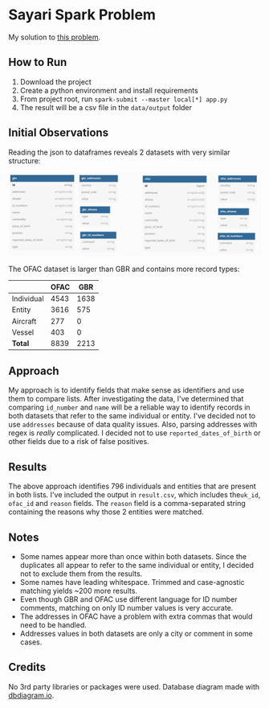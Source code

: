 # Sayari Spark Problem

My solution to [this problem](https://gist.github.com/jvani/0bc9a6aa143c5cc8bdd74f6b3828faac).

## How to Run

1. Download the project
2. Create a python environment and install requirements
3. From project root, run `spark-submit --master local[*] app.py`
4. The result will be a csv file in the `data/output` folder

## Initial Observations

Reading the json to dataframes reveals 2 datasets with very similar structure:

![](input_schema.png "data diagram")

The OFAC dataset is larger than GBR and contains more record types:

|            | OFAC |  GBR |
|------------|------|------|
| Individual | 4543 | 1638 |
|     Entity | 3616 |  575 |
|   Aircraft |  277 |    0 |
|     Vessel |  403 |    0 |
|  **Total** | 8839 | 2213 |

## Approach

My approach is to identify fields that make sense as identifiers and use them to compare lists. After investigating the data, I've determined that comparing `id_number` and `name` will be a reliable way to identify records in both datasets that refer to the same individual or entity. I've decided not to use `addresses` because of data quality issues. Also, parsing addresses with regex is _really_ complicated. I decided not to use `reported_dates_of_birth` or other fields due to a risk of false positives. 

## Results

The above approach identifies 796 individuals and entities that are present in both lists. I've included the output in `result.csv`, which includes the`uk_id`, `ofac_id` and `reason` fields. The `reason` field is a comma-separated string containing the reasons why those 2 entities were matched. 

## Notes

 * Some names appear more than once within both datasets. Since the duplicates all appear to refer to the same individual or entity, I decided not to exclude them from the results. 
 * Some names have leading whitespace. Trimmed and case-agnostic matching yields ~200 more results. 
 * Even though GBR and OFAC use different language for ID number comments, matching on only ID number values is very accurate. 
 * The addresses in OFAC have a problem with extra commas that would need to be handled. 
 * Addresses values in both datasets are only a city or comment in some cases. 

## Credits

No 3rd party libraries or packages were used. Database diagram made with [dbdiagram.io](https://dbdiagram.io/).
